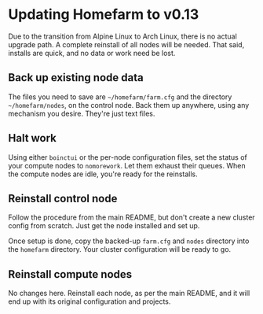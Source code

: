 # Updating Homefarm to v0.13

Due to the transition from Alpine Linux to Arch Linux, there is no
actual upgrade path. A complete reinstall of all nodes will be
needed. That said, installs are quick, and no data or work need be
lost.

## Back up existing node data

The files you need to save are `~/homefarm/farm.cfg` and the directory
`~/homefarm/nodes`, on the control node. Back them up anywhere, using
any mechanism you desire. They're just text files.

## Halt work

Using either `boinctui` or the per-node configuration files, set the
status of your compute nodes to `nomorework`. Let them exhaust their
queues. When the compute nodes are idle, you're ready for the
reinstalls.

## Reinstall control node

Follow the procedure from the main README, but don't create a new
cluster config from scratch. Just get the node installed and set up.

Once setup is done, copy the backed-up `farm.cfg` and `nodes`
directory into the `homefarm` directory. Your cluster configuration
will be ready to go.

## Reinstall compute nodes

No changes here. Reinstall each node, as per the main README, and it
will end up with its original configuration and projects.
